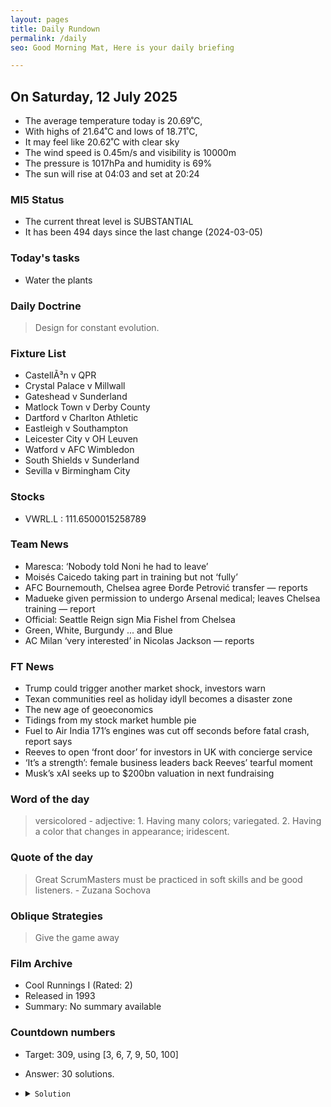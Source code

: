 ```yaml
---
layout: pages
title: Daily Rundown
permalink: /daily
seo: Good Morning Mat, Here is your daily briefing

---
```


<!-- weather_marker starts -->
## On Saturday, 12 July 2025

- The average temperature today is 20.69˚C,
- With highs of 21.64˚C and lows of 18.71˚C,
- It may feel like 20.62˚C with clear sky
- The wind speed is 0.45m/s and visibility is 10000m
- The pressure is 1017hPa and humidity is 69%
- The sun will rise at 04:03 and set at 20:24

<!-- weather_marker ends -->

### MI5 Status
<!-- threat_marker starts -->
- The current threat level is <span class="highlighter">SUBSTANTIAL</span>
- It has been 494 days since the last change (2024-03-05)

<!-- threat_marker ends -->

### Today's tasks
<!-- task_marker starts -->
- Water the plants

<!-- task_marker ends -->

### Daily Doctrine
<!-- doctrine_marker starts -->
> Design for constant evolution.
<!-- doctrine_marker ends -->

### Fixture List

<!-- fixture_marker starts -->
- CastellÃ³n v QPR
- Crystal Palace v Millwall
- Gateshead v Sunderland
- Matlock Town v Derby County
- Dartford v Charlton Athletic
- Eastleigh v Southampton
- Leicester City v OH Leuven
- Watford v AFC Wimbledon
- South Shields v Sunderland
- Sevilla v Birmingham City
<!-- fixture_marker ends -->

### Stocks

<!-- stocks_marker starts -->

- VWRL.L : 111.6500015258789 

<!-- stocks_marker ends -->

### Team News
<!-- news_marker starts -->

- Maresca: ‘Nobody told Noni he had to leave’
- Moisés Caicedo taking part in training but not ‘fully’
- AFC Bournemouth, Chelsea agree Đorđe Petrović transfer — reports
- Madueke given permission to undergo Arsenal medical; leaves Chelsea training — report
- Official: Seattle Reign sign Mia Fishel from Chelsea
- Green, White, Burgundy ... and Blue
- AC Milan ‘very interested’ in Nicolas Jackson — reports

<!-- news_marker ends -->

### FT News

<!-- ftnews_marker starts -->

- Trump could trigger another market shock, investors warn
- Texan communities reel as holiday idyll becomes a disaster zone
- The new age of geoeconomics
- Tidings from my stock market humble pie
- Fuel to Air India 171’s engines was cut off seconds before fatal crash, report says
- Reeves to open ‘front door’ for investors in UK with concierge service
- ‘It’s a strength’: female business leaders back Reeves’ tearful moment
- Musk’s xAI seeks up to $200bn valuation in next fundraising

<!-- ftnews_marker ends -->

### Word of the day

<!-- word_marker starts -->

 > versicolored - adjective: 1. Having many colors; variegated. 2. Having a color that changes in appearance; iridescent.

<!-- word_marker ends -->

### Quote of the day
<!-- quote_marker starts -->

> Great ScrumMasters must be practiced in soft skills and be good listeners. - Zuzana Sochova

<!-- quote_marker ends -->

### Oblique Strategies
<!-- eno_marker starts -->
> Give the game away

<!-- eno_marker ends -->

### Film Archive

<!-- film_marker starts -->
- Cool Runnings I (Rated: 2)
- Released in 1993
- Summary: No summary available
<!-- film_marker ends -->

### Countdown numbers
<!-- game_marker starts -->

- Target: 309, using [3, 6, 7, 9, 50, 100]
- Answer: 30 solutions.

- <details><summary><code>Solution</code></summary>

  Solution: ( 100 + 9 - 50 - 7 ) x 6 - 3

   </details>

<!-- game_marker ends -->
